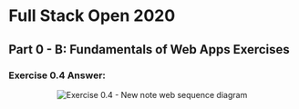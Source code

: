 # Full Stack Open 2020

## Part 0 - B: Fundamentals of Web Apps Exercises

### Exercise 0.4 Answer:

<p align="center">
  <img src="" alt="Exercise 0.4 - New note web sequence diagram">
</p>

